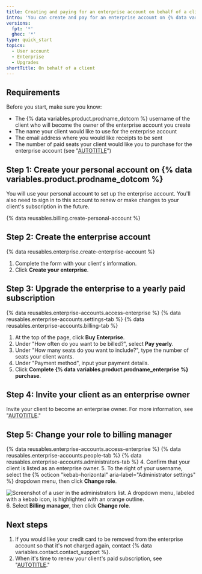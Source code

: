 ```yaml
---
title: Creating and paying for an enterprise account on behalf of a client
intro: 'You can create and pay for an enterprise account on {% data variables.product.prodname_dotcom %} on behalf of a client.'
versions:
  fpt: '*'
  ghec: '*'
type: quick_start
topics:
  - User account
  - Enterprise
  - Upgrades
shortTitle: On behalf of a client
---
```


## Requirements

Before you start, make sure you know:
- The {% data variables.product.prodname_dotcom %} username of the client who will become the owner of the enterprise account you create
- The name your client would like to use for the enterprise account
- The email address where you would like receipts to be sent
- The number of paid seats your client would like you to purchase for the enterprise account (see "[AUTOTITLE](/billing/managing-billing-for-your-github-account/about-per-user-pricing)")

## Step 1: Create your personal account on {% data variables.product.prodname_dotcom %}

You will use your personal account to set up the enterprise account. You'll also need to sign in to this account to renew or make changes to your client's subscription in the future.

{% data reusables.billing.create-personal-account %}

## Step 2: Create the enterprise account

{% data reusables.enterprise.create-enterprise-account %}
1. Complete the form with your client's information.
8. Click **Create your enterprise**.

## Step 3: Upgrade the enterprise to a yearly paid subscription

{% data reusables.enterprise-accounts.access-enterprise %}
{% data reusables.enterprise-accounts.settings-tab %}
{% data reusables.enterprise-accounts.billing-tab %}
1. At the top of the page, click **Buy Enterprise**.
1. Under "How often do you want to be billed?", select **Pay yearly**.
1. Under "How many seats do you want to include?", type the number of seats your client wants.
1. Under "Payment method", input your payment details.
1. Click **Complete {% data variables.product.prodname_enterprise %} purchase**.

## Step 4: Invite your client as an enterprise owner

Invite your client to become an enterprise owner. For more information, see "[AUTOTITLE](/enterprise-cloud@latest/admin/user-management/managing-users-in-your-enterprise/inviting-people-to-manage-your-enterprise#inviting-an-enterprise-administrator-to-your-enterprise-account)."

## Step 5: Change your role to billing manager

{% data reusables.enterprise-accounts.access-enterprise %}
{% data reusables.enterprise-accounts.people-tab %}
{% data reusables.enterprise-accounts.administrators-tab %}
4. Confirm that your client is listed as an enterprise owner.
5. To the right of your username, select the {% octicon "kebab-horizontal" aria-label="Administrator settings" %} dropdown menu, then click **Change role**.

   ![Screenshot of a user in the administrators list. A dropdown menu, labeled with a kebab icon, is highlighted with an orange outline.](/assets/images/help/business-accounts/administrator-settings.png)
6. Select **Billing manager**, then click **Change role**.

## Next steps

1. If you would like your credit card to be removed from the enterprise account so that it's not charged again, contact {% data variables.contact.contact_support %}.
1. When it's time to renew your client's paid subscription, see "[AUTOTITLE](/billing/setting-up-paid-accounts-for-procurement-companies/setting-up-enterprise-accounts-for-procurement-companies/renewing-your-clients-enterprise-account)."
